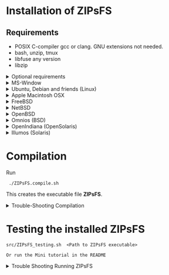 # Installation of ZIPsFS

## Requirements

 - POSIX C-compiler gcc or clang. GNU extensions not needed.
 - bash, unzip, tmux
 - libfuse any version
 - libzip


<details><summary>Optional requirements</summary>

 - binutils       (Provides /usr/bin/addr2line, which is used for debugging.  Back-traces show location in source code)

ZIPsFS allows transparent on-the-fly file conversion which requires the following:

 - docker
 - tesseract-ocr-eng
 - imagemagick
 - poppler-utils
 - pdftotext
</details><!--- Optional -->

<details><summary>MS-Window</summary>
ZIPsFS can probably not be installed directly in MS-Windows.
It may be installed in WSL.
The mountpoint can be exported as a SAMBA share.

### Problem: Files that are not listed in the parent are not accessible

In Windows, network  files are generally not accessible when they are not listed in the parent folder.

This breaks the following ZIPsFS features:

 - Appending the suffix ***@SOURCE.TXT*** to a virtual file path forms a file telling the real physical  location.

 - Accessing Internet files as regular files




### Problems dynamically generating files with Windows executables

ZIPsFS can generate files dynamically. The file content can be generated with commands.

This may also work for Windows executables with the compatibility layer Wine.

However, we found the following problems:

 - Usually, ZIPsFS is started in a headless environment rather than from a   desktop environment.
   Some Windows CLI programs require a graphical display.

   Workaround: A virtual  frame-buffer like ***xvfb*** can solve this issue.


 - Some Windows command-line executables do not behave reliably when launched directly from compiled programs.
   This issue stems from  Windows Console API which is used in  CLI programs to implement progress reports.
   Like traditional  escape sequences, the Windows Console API allows free cursor positioning.

   Workaround:

   When the special symbol ***PLACEHOLDER_EXTERNAL_QUEUE*** is specified instead of a direct executable path, ZIPsFS:

    - Pushes the task details to a queue.
    - Waits for the result.

   The actual execution of these tasks is handled by the shell script ZIPsFS_autogen_queue.sh,
   which must be started manually by the user. This script polls the queue and performs the requested conversions or operations.
   Multiple instances of the script can run in parallel, allowing concurrent task handling.

</details><!--- Windows -->




<details><summary>Ubuntu, Debian and friends (Linux)</summary>

    apt-get update
    apt-get install fuse-zip   libfuse3-dev  libzip-dev  unzip lynx tmux
    addr2line -H || apt-get install binutils

    apt-get install gcc

or

    apt-get install clang
</details><!--- Ubuntu -->



<details><summary>Apple Macintosh OSX</summary>

Download and install MacPorts https://www.macports.org/
Download and install macFUSE https://osxfuse.github.io/

Open terminal and run:

    sudo port install libzip bindfs wget unzip tmux lynx

Load the kernel. Give the correct OSX version, here 15.

    sudo kextload /Library/Filesystems/macfuse.fs/Contents/Extensions/15/macfuse.kext && echo Success

An error box might pop up:

  The system extension required for mounting macFUSE volumes could not be loaded.  Please open the
  Security & Privacy System Preferences pane, go to the General preferences and allow loading system
  software from developer "Benjamin Fleischer". A restart might be required before the system
  extension can be loaded.
  Then try mounting the volume again.

Maybe you need to restart and try again.


To check whether fuse is working try bindfs it  is a simple FUSE file system.

    mkdir -p ~/mnt/test_bindfs
    bindfs -f ~ ~/mnt/test_bindfs

The -f option means that bindfs runs in foreground.
In another terminal check whether you see the content of the home directory at the mount point.

     ls ~/mnt/test_bindfs
</details><!--- MacOSX -->


<details><summary>FreeBSD</summary>

## Setup FUSE

Become root.

    pkg install fuse-zip unzip zip lynx tmux sysutils/fusefs-libs3 libzip bash wget

Check whether fuse file systems works as root. fuse-zip is a simple FUSE file system for testing.

    mkdir -p ~/mnt/test_fuse
    fuse-zip  <path-any-zip-file> ~/mnt/test_fuse

If it does not please check fuse kernel module

    kldstat

You shoud see a line with fusefs. If not

    kldload fusefs

To load it automatically on boot, add the line to /etc/rc.conf

    kldload fusefs
    kld_list="fusefs"

## Try FUSE as root

    mkdir -p ~/mnt/zip ~/test &&  zip -j ~/test/test.zip /etc/os-release &&  fuse-zip ~/test/test.zip ~/mnt/zip

The zip file is mounted here:

    ls ~/mnt/zip


## Allow FUSE for normal user

Now check whether fuse-zip  works if run as a normal user.
If not then run

    sysctl vfs.usermount=1
    echo vfs.usermount=1 >>  /etc/sysctl.conf
    pw groupadd fuse
    chgrp fuse /dev/fuse
    pw groupmod group -m <user-id>
</details><!--- FreeBSD -->



<details><summary>NetBSD</summary>

    pkg_add -u zip unzip libzip fuse-unionfs perfuse bash wget tmux lynx



## TroubleShooting

### Problem running as normal user.

Running ZIPsFS as root worked well.  Normally, ZIPsFS will not run as root unless the option -r is
given.  However, we could not run ZIPsFS as a normal user because of acceess failure for /dev/puffs.
We added the user to group wheel and did

    chmod go+rw /dev/puffs

without success.

Related:  https://minux.hu/mounting-webdav-under-netbsd-unprivileged-user

Please tell me your solutions to this problem.

### Problem finding shared libraries

Shared libs libzip and libfuse were not found.  This could be fixed with

   export LD_LIBRARY_PATH=$LD_LIBRARY_PATH:/usr/pkg/lib

</details><!--- NetBSD -->
<details>
<summary>OpenBSD</summary>

    pkg_add fuse-zip libzip
    pkg_add  rsync lynx
    pkg_info -Q    ## Search

It was not possible to run ZIPsFS and other fuse filesystems  as non-root.
If you know how this can be done please tell me.
</details><!--- OpenBSD -->

<details><summary>Omnios (BSD)</summary>

Omnios  is an Illumos distribution and a descendant of OpenSolaris

I was able to compile ZIPsFS.
However, it did not work.



    pkg install fuse libzip
    pkg install tmux
    clang || pkg install developer/clang-18 # You can specify any clang version here.


## Installing fuse
There seems to be no fuse package.

    pkg search fuse

This software provides FUSE. Please install it.
[Please install solaris-sparc-fuse](https://github.com/myaut/solaris-sparc-fuse)



## Install ZIPsFS


    U=https://github.com/christophgil/ZIPsFS/archive/refs/heads/main.zip

Please modify the path of the libfuse3.so accordingly.



    wget -N $U && unzip -o main.zip &&  ./ZIPsFS-main/src/ZIPsFS.compile.sh -F /local/illumos-sshfs-master/libfuse/proto/usr/lib/amd64/libfuse.so.2.7.1


## Prepare running ZIPsFS

    export PATH=$PATH:/local/illumos-sshfs-master/libfuse/:/local/illumos-sshfs-master/libfuse/amd64
    mkdir -p /usr/lib/fs/fuse
    cp /local/illumos-sshfs-master/libfuse/amd64/fusermount.bin /usr/lib/fs/fuse/
    echo user_allow_other >>/etc/fuse.conf

## TroubleShooting


For me ZIPsFS started only as root.
I changed the permissions of /dev/fuse without success.
</details><!--- Omnios -->

<details><summary>OpenIndiana (OpenSolaris)</summary>

OpenIndiana is an Illumos distribution and a descendant of OpenSolaris


     pkg update
     pkg install tmux fuse libzip pkg:/metapackages/build-essential
     pkg install tmux fuse libzip build-essential

<!-- OpenSolaris -->
<!-- * https://artemis.sh/2022/03/07/pkgsrc-openindiana-illumos.html -->
<!-- * https://www.openindiana.org/packages/ -->
<!-- pkg publisher -->
<!-- To add a publisher to your system (requires privileges): -->
<!-- pkg set-publisher -g http://path/to/repo_uri publisher -->
<!--/var/pkg/cache -->
<!-- pkg set-property flush-content-cache-on-success True -->
<!-- https://github.com/jurikm/illumos-fusefs/raw/master/lib/libfuse-20100615.tgz -->
</details><!--- OpenIndiana -->

<details><summary>Illumos (Solaris)</summary>
  On  Solaris getting FUSE file systems to work seems tricky.
More work is needed to understand the permission. At least, ZIPsFS compiles.
</details><!--- Illumos -->


# Compilation

Run

     ./ZIPsFS.compile.sh

This creates the executable file **ZIPsFS**.

<details><summary>Trouble-Shooting Compilation</summary>


This is how the script works on different  operation systems.

There are several OS specific configurations which
are managed by the script ``ZIPsFS.compile.sh``:

 - The C header files of FUSE may not be found with standard compiler settings. The script has a list of possible locations and can extend the search path accordingly.
   Maybe you need to add the location of ``fuse.h`` of your system.

- The linker option ``-fuse3`` refers to ``libfuse3.so`` and ``-lzip`` stands for libzip. In particular the FUSE library may not be found with the default search path.
  The library files may be at different locations. The script has a list of possible places and adds those to the search path. Maybe, yours is not in the list.

- The C-libraries are slightly different in the UNIX systems. Features are detected by probing
  compilation of test code. See ``$HOME/tmp/ZIPsFS/compilation/``.  For example the ``struct
  dirent`` may or may not have a field ``d_type`` {DT_DIR (directories), DT_REG (regular files),
  ...}. This is detected by compiling test code.  The compiler option ``-DHAS_DIRENT_D_TYPE=1`` or
  ``-DHAS_DIRENT_D_TYPE=0`` sets the macro ``HAS_DIRENT_D_TYPE`` to 0 or 1 allowing for conditional
  compilation.


Quick guide to fix the problem:

 - Does the problem occur during compilation or linking?

 - Where are the files ``fuse.h`` and ``libfuseXXX.so`` on your system?   Note the extension is ``dylib`` rather than ``so`` on MacOSX.

 - Where are the files ``zip.h`` and ``libzip.so`` on your system?

 - Are the containing paths included in ``ZIPsFS.compile.sh``?

</details>

# Testing the installed ZIPsFS

    src/ZIPsFS_testing.sh  <Path to ZIPsFS executable>

    Or run the Mini tutorial in the README


<details><summary>Trouble Shooting Running ZIPsFS</summary>

For us  ZIPsFS  worked only  as **root** for Omnios, OpenBSD, FreeBSD.
Probably, this can be fixed with altering permissions of the FUSE device.

<details><summary>Check whether other  FUSE file systems</summary>

If ZIPsFS does not work you need to exclude general problem of the  FUSE system.

This can be done by testing another FUSE file system like **sshfs** or **fuse-zip** or **unionfs-fuse**.


<details><summary>Testing fuse-zip</summary>

Install fuse-zip. Ubuntu, Debian ...
    sudo apt get install fuse-zip


In the following, an empty folder is created which serves as mount point. Then a ZIP file is made and mounted with fuse-zip.
Finally, the files at the mount point are shown.


    mkdir -p ~/test/fuse-zip/mnt
    zip --fifo  ~/test/fuse-zip/test.zip  <(date)
    fuse-zip  ~/test/fuse-zip/test.zip ~/test/fuse-zip/mnt
    ls -R  ~/test/fuse-zip/mnt
</details><!--- fuse-zip --><!--- -->


<details><summary>fuse-unionfs</summary>

Install fuse-unionfs.

The following will mount */etc* onto *~/mnt/test-unionfs*.
This test may be performed as a normal user or as **root**.

   m=~/mnt/test-unionfs/
   unionfs-fuse /etc=RO $m
   ls $m

</details><!--- fuse-unionfs -->

If those fail try as root.


</details><!--- Trouble Shooting Running ZIPsFS -->
